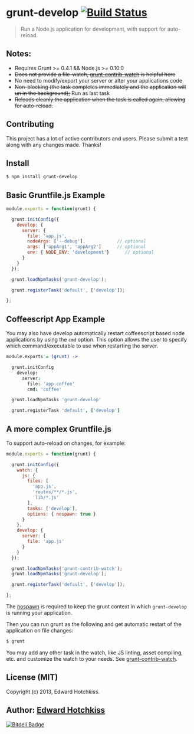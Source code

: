 # grunt-develop [![Build Status](https://secure.travis-ci.org/floatdrop/grunt-develop.png)](http://travis-ci.org/floatdrop/grunt-develop)

> Run a Node.js application for development, with support for auto-reload.

## Notes:

  * Requires Grunt >= 0.4.1 && Node.js >= 0.10.0
  * ~~Does not provide a file-watch, [grunt-contrib-watch](https://github.com/gruntjs/grunt-contrib-watch) is helpful here~~
  * No need to modify/export your server or alter your applications code
  * ~~Non-blocking (the task completes immediately and the application will un in the background);~~ Run as last task
  * ~~Reloads cleanly the application when the task is called again,
    allowing for auto-reload.~~

## Contributing

This project has a lot of active contributors and users. Please submit a test along with any changes made. Thanks!

## Install

```bash
$ npm install grunt-develop
```

## Basic Gruntfile.js Example

```javascript
module.exports = function(grunt) {

  grunt.initConfig({
    develop: {
      server: {
        file: 'app.js',
        nodeArgs: ['--debug'],            // optional
        args: ['appArg1', 'appArg2']      // optional
        env: { NODE_ENV: 'development'}      // optional
      }
    }
  });

  grunt.loadNpmTasks('grunt-develop');

  grunt.registerTask('default', ['develop']);

};
```

## Coffeescript App Example

You may also have develop automatically restart coffeescript based node
applications by using the `cmd` option.  This option allows the user to
specify which command/executable to use when restarting the server.

```coffeescript
module.exports = (grunt) ->

  grunt.initConfig
    develop:
      server:
        file: 'app.coffee'
        cmd: 'coffee'

  grunt.loadNpmTasks 'grunt-develop'

  grunt.registerTask 'default', ['develop']
```

## A more complex Gruntfile.js

 To support auto-reload on changes, for example:

```javascript
module.exports = function(grunt) {

  grunt.initConfig({
    watch: {
      js: {
        files: [
          'app.js',
          'routes/**/*.js',
          'lib/*.js'
        ],
        tasks: ['develop'],
        options: { nospawn: true }
      }
    },
    develop: {
      server: {
        file: 'app.js'
      }
    }
  });

  grunt.loadNpmTasks('grunt-contrib-watch');
  grunt.loadNpmTasks('grunt-develop');

  grunt.registerTask('default', ['develop']);

};
```

The [nospawn](https://github.com/gruntjs/grunt-contrib-watch/blob/master/README.md#optionsnospawn)
is required to keep the grunt context in which `grunt-develop` is running
your application.

Then you can run grunt as the following and get automatic restart of the application on file changes:

```bash
$ grunt
```

You may add any other task in the watch, like JS linting, asset compiling,
etc. and customize the watch to your needs. See
[grunt-contrib-watch](https://github.com/gruntjs/grunt-contrib-watch).

## License (MIT)

Copyright (c) 2013, Edward Hotchkiss.

## Author: [Edward Hotchkiss][0]

[0]: http://github.com/edwardhotchkiss/

[![Bitdeli Badge](https://d2weczhvl823v0.cloudfront.net/edwardhotchkiss/grunt-develop/trend.png)](https://bitdeli.com/free "Bitdeli Badge")
